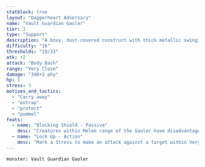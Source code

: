 ```yaml
---
statblock: true
layout: "Daggerheart Adversary"
name: "Vault Guardian Gaoler"
tier: 3
type: "Support"
description: "A boxy, dust-covered construct with thick metallic swinging doors on their torso."
difficulty: "16"
thresholds: "19/33"
atk: +2
attack: "Body Bash"
range: "Very Close"
damage: "3d6+2 phy"
hp: 5
stress: 3
motives_and_tactics:
  - "Carry away"
  - "entrap"
  - "protect"
  - "pummel"
feats:
  - name: "Blocking Shield - Passive"
    desc: "Creatures within Melee range of the Gaoler have disadvantage on attack rolls against them. Creatures trapped inside the Gaoler are immune to this feature."
  - name: "Lock Up - Action"
    desc: "Mark a Stress to make an attack against a target within Very Close range. On a success, the target is Restrained within the Gaoler until freed with a successful Strength Roll (18). While Restrained, the target can only attack the Gaoler."
---
```


```statblock
monster: Vault Guardian Gaoler
```